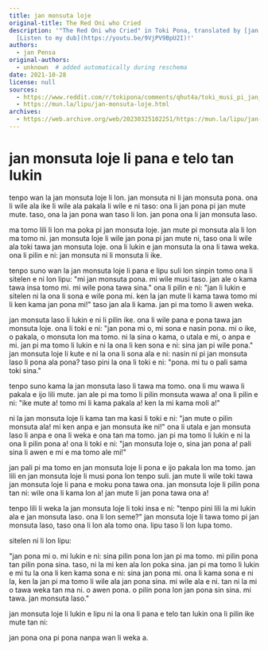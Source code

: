 ```yaml
---
title: jan monsuta loje
original-title: The Red Oni who Cried
description: '"The Red Oni who Cried" in Toki Pona, translated by [jan Pensa](https://www.youtube.com/channel/UCo27SyuT3kdd12RCH_4HAgA).
  [Listen to my dub](https://youtu.be/9VjPV9BpU2I)!'
authors:
  - jan Pensa
original-authors:
  - unknown  # added automatically during reschema
date: 2021-10-28
license: null
sources:
  - https://www.reddit.com/r/tokipona/comments/qhut4a/toki_musi_pi_jan_monsuta_loje/
  - https://mun.la/lipu/jan-monsuta-loje.html
archives:
  - https://web.archive.org/web/20230325102251/https://mun.la/lipu/jan-monsuta-loje.html
---
```


# jan monsuta loje li pana e telo tan lukin

tenpo wan la jan monsuta loje li lon. jan monsuta ni li jan monsuta pona. ona li wile ala ike li wile ala pakala li wile e ni taso: ona li jan pona pi jan mute mute. taso, ona la jan pona wan taso li lon. jan pona ona li jan monsuta laso.

ma tomo lili li lon ma poka pi jan monsuta loje. jan mute pi monsuta ala li lon ma tomo ni. jan monsuta loje li wile jan pona pi jan mute ni, taso ona li wile ala toki tawa jan monsuta loje. ona li lukin e jan monsuta la ona li tawa weka. ona li pilin e ni: jan monsuta ni li monsuta li ike.

tenpo suno wan la jan monsuta loje li pana e lipu suli lon sinpin tomo ona li sitelen e ni lon lipu: "mi jan monsuta pona. mi wile musi taso. jan ale o kama tawa insa tomo mi. mi wile pona tawa sina." ona li pilin e ni: "jan li lukin e sitelen ni la ona li sona e wile pona mi. ken la jan mute li kama tawa tomo mi li ken kama jan pona mi!" taso jan ala li kama. jan pi ma tomo li awen weka.

jan monsuta laso li lukin e ni li pilin ike. ona li wile pana e pona tawa jan monsuta loje. ona li toki e ni: "jan pona mi o, mi sona e nasin pona. mi o ike, o pakala, o monsuta lon ma tomo. ni la sina o kama, o utala e mi, o anpa e mi. jan pi ma tomo li lukin e ni la ona li ken sona e ni: sina jan pi wile pona." jan monsuta loje li kute e ni la ona li sona ala e ni: nasin ni pi jan monsuta laso li pona ala pona? taso pini la ona li toki e ni: "pona. mi tu o pali sama toki sina."

tenpo suno kama la jan monsuta laso li tawa ma tomo. ona li mu wawa li pakala e ijo lili mute. jan ale pi ma tomo li pilin monsuta wawa a! ona li pilin e ni: "ike mute a! tomo mi li kama pakala a! ken la mi kama moli a!"

ni la jan monsuta loje li kama tan ma kasi li toki e ni: "jan mute o pilin monsuta ala! mi ken anpa e jan monsuta ike ni!" ona li utala e jan monsuta laso li anpa e ona li weka e ona tan ma tomo. jan pi ma tomo li lukin e ni la ona li pilin pona a! ona li toki e ni: "jan monsuta loje o, sina jan pona a! pali sina li awen e mi e ma tomo ale mi!"

jan pali pi ma tomo en jan monsuta loje li pona e ijo pakala lon ma tomo. jan lili en jan monsuta loje li musi pona lon tenpo suli. jan mute li wile toki tawa jan monsuta loje li pana e moku pona tawa ona. jan monsuta loje li pilin pona tan ni: wile ona li kama lon a! jan mute li jan pona tawa ona a!

tenpo lili li weka la jan monsuta loje li toki insa e ni: "tenpo pini lili la mi lukin ala e jan monsuta laso. ona li lon seme?" jan monsuta loje li tawa tomo pi jan monsuta laso, taso ona li lon ala tomo ona. lipu taso li lon lupa tomo.

sitelen ni li lon lipu:

"jan pona mi o. mi lukin e ni: sina pilin pona lon jan pi ma tomo. mi pilin pona tan pilin pona sina. taso, ni la mi ken ala lon poka sina. jan pi ma tomo li lukin e mi tu la ona li ken kama sona e ni: sina jan pona mi. ona li kama sona e ni la, ken la jan pi ma tomo li wile ala jan pona sina. mi wile ala e ni. tan ni la mi o tawa weka tan ma ni. o awen pona. o pilin pona lon jan pona sin sina. mi tawa. jan monsuta laso."

jan monsuta loje li lukin e lipu ni la ona li pana e telo tan lukin ona li pilin ike mute tan ni:

jan pona ona pi pona nanpa wan li weka a.
